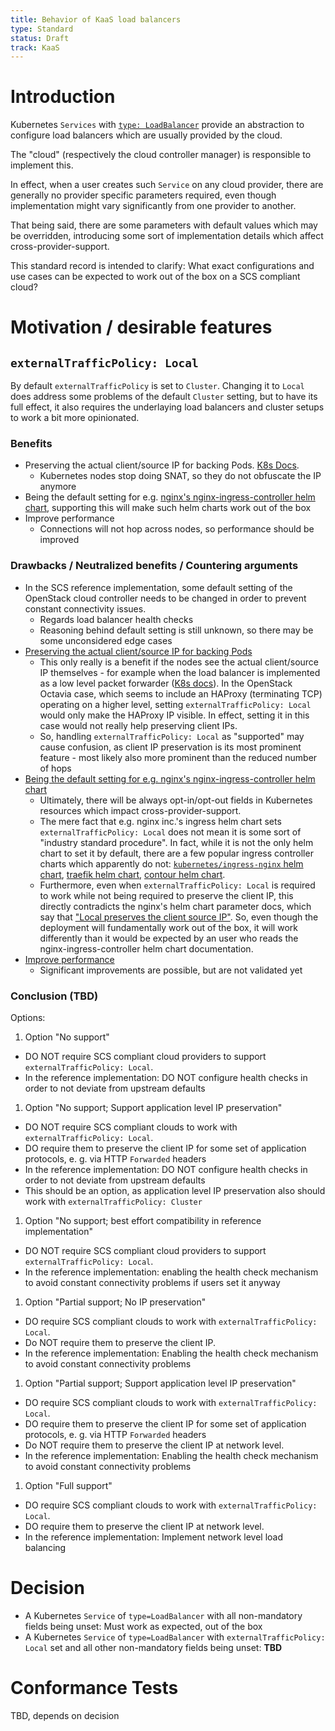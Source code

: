```yaml
---
title: Behavior of KaaS load balancers
type: Standard
status: Draft
track: KaaS
---
```


# Introduction

Kubernetes `Services` with [`type: LoadBalancer`](https://kubernetes.io/docs/concepts/services-networking/service/#loadbalancer) provide an abstraction to configure load balancers which are usually provided by the cloud.

The "cloud" (respectively the cloud controller manager) is responsible to implement this.

In effect, when a user creates such `Service` on any cloud provider, there are generally no provider specific parameters required, even though implementation might vary significantly from one provider to another.

That being said, there are some parameters with default values which may be overridden, introducing some sort of implementation details which affect cross-provider-support.

This standard record is intended to clarify: What exact configurations and use cases can be expected to work out of the box on a SCS compliant cloud?

# Motivation / desirable features

## `externalTrafficPolicy: Local`

By default `externalTrafficPolicy` is set to `Cluster`. Changing it to `Local` does address some problems of the default `Cluster` setting, but to have its full effect, it also requires the underlaying load balancers and cluster setups to work a bit more opinionated.

### Benefits

* <a name="keepip"></a>Preserving the actual client/source IP for backing Pods. [K8s Docs](https://kubernetes.io/docs/tasks/access-application-cluster/create-external-load-balancer/#preserving-the-client-source-ip).
  * Kubernetes nodes stop doing SNAT, so they do not obfuscate the IP anymore
* <a name="ootb"></a>Being the default setting for e.g. [nginx's nginx-ingress-controller helm chart](https://docs.nginx.com/nginx-ingress-controller/installation/installation-with-helm/#configuration), supporting this will make such helm charts work out of the box
* <a name="performance"></a> Improve performance
  * Connections will not hop across nodes, so performance should be improved

### Drawbacks / Neutralized benefits / Countering arguments

* In the SCS reference implementation, some default setting of the OpenStack cloud controller needs to be changed in order to prevent constant connectivity issues.
  * Regards load balancer health checks
  * Reasoning behind default setting is still unknown, so there may be some unconsidered edge cases
* [Preserving the actual client/source IP for backing Pods](#keepip)
  * This only really is a benefit if the nodes see the actual client/source IP themselves - for example when the load balancer is implemented as a low level packet forwarder ([K8s docs](https://kubernetes.io/docs/tutorials/services/source-ip/#cross-platform-support)). In the OpenStack Octavia case, which seems to include an HAProxy (terminating TCP) operating on a higher level, setting `externalTrafficPolicy: Local` would only make the HAProxy IP visible. In effect, setting it in this case would not really help preserving client IPs.
  * So, handling `externalTrafficPolicy: Local` as "supported" may cause confusion, as client IP preservation is its most prominent feature - most likely also more prominent than the reduced number of hops
* [Being the default setting for e.g. nginx's nginx-ingress-controller helm chart](#ootb)
  * Ultimately, there will be always opt-in/opt-out fields in Kubernetes resources which impact cross-provider-support.
  * The mere fact that e.g. nginx inc.'s ingress helm chart sets `externalTrafficPolicy: Local` does not mean it is some sort of "industry standard procedure". In fact, while it is not the only helm chart to set it by default, there are a few popular ingress controller charts which apparently do not: [`kubernetes/ingress-nginx` helm chart](https://github.com/kubernetes/ingress-nginx/blob/e7bee5308e84269d13b58352aeae3a6f27ea6e52/charts/ingress-nginx/values.yaml#L475), [traefik helm chart](https://github.com/traefik/traefik-helm-chart/blob/d1a2c281fb12eca2693932acbea6fec7c2212872/traefik/values.yaml), [contour helm chart](https://github.com/bitnami/charts/blob/30300ee924e6e6c55fe9069bf03791d8bcae65b7/bitnami/contour/values.yaml).
  * Furthermore, even when `externalTrafficPolicy: Local` is required to work while not being required to preserve the client IP, this directly contradicts the nginx's helm chart parameter docs, which say that ["Local preserves the client source IP"](https://docs.nginx.com/nginx-ingress-controller/installation/installation-with-helm/#configuration). So, even though the deployment will fundamentally work out of the box, it will work differently than it would be expected by an user who reads the nginx-ingress-controller helm chart documentation.
* [Improve performance](#performance)
  * Significant improvements are possible, but are not validated yet

### Conclusion (**TBD**)

Options:
1. Option "No support"
  - DO NOT require SCS compliant cloud providers to support `externalTrafficPolicy: Local`.
  - In the reference implementation: DO NOT configure health checks in order to not deviate from upstream defaults
1. Option "No support; Support application level IP preservation"
  - DO NOT require SCS compliant clouds to work with `externalTrafficPolicy: Local`.
  - DO require them to preserve the client IP for some set of application protocols, e. g. via HTTP `Forwarded` headers
  - In the reference implementation: DO NOT configure health checks in order to not deviate from upstream defaults
  - This should be an option, as application level IP preservation also should work with `externalTrafficPolicy: Cluster`
1. Option "No support; best effort compatibility in reference implementation"
  - DO NOT require SCS compliant cloud providers to support `externalTrafficPolicy: Local`.
  - In the reference implementation: enabling the health check mechanism to avoid constant connectivity problems if users set it anyway
1. Option "Partial support; No IP preservation"
  - DO require SCS compliant clouds to work with `externalTrafficPolicy: Local`.
  - Do NOT require them to preserve the client IP.
  - In the reference implementation: Enabling the health check mechanism to avoid constant connectivity problems
1. Option "Partial support; Support application level IP preservation"
  - DO require SCS compliant clouds to work with `externalTrafficPolicy: Local`.
  - DO require them to preserve the client IP for some set of application protocols, e. g. via HTTP `Forwarded` headers
  - Do NOT require them to preserve the client IP at network level.
  - In the reference implementation: Enabling the health check mechanism to avoid constant connectivity problems
1. Option "Full support"
  - DO require SCS compliant clouds to work with `externalTrafficPolicy: Local`.
  - DO require them to preserve the client IP at network level.
  - In the reference implementation: Implement network level load balancing

# Decision

* A Kubernetes `Service` of `type=LoadBalancer` with all non-mandatory fields being unset: Must work as expected, out of the box
* A Kubernetes `Service` of `type=LoadBalancer` with `externalTrafficPolicy: Local` set and all other non-mandatory fields being unset: **TBD**

# Conformance Tests

TBD, depends on decision
